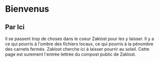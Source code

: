 # Bienvenus
## Par Ici
Il se passent trop de choses dans le coeur Zaklost pour les y laisser.
Il y a ce qui pourris à l'ombre des fichiers locaux, ce qui pourris à la pénombre des carnets fermés.
Zaklost cherche ici à laisser pourrir au soleil.
Cette page est surement l'entrée lettrée du compost public de Zaklost.
